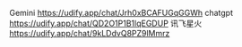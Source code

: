 Gemini https://udify.app/chat/Jrh0xBCAFUGqGGWh
chatgpt https://udify.app/chat/QD2O1P1B1lqEGDUP
讯飞星火 https://udify.app/chat/9kLDdvQ8PZ9lMmrz

